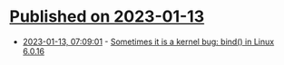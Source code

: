 # [Published on 2023-01-13](index.md)

* [2023-01-13, 07:09:01](https://news.ycombinator.com/item?id=34364806) - [Sometimes it is a kernel bug: bind() in Linux 6.0.16](https://utcc.utoronto.ca/~cks/space/blog/linux/KernelBindBugIn6016)

